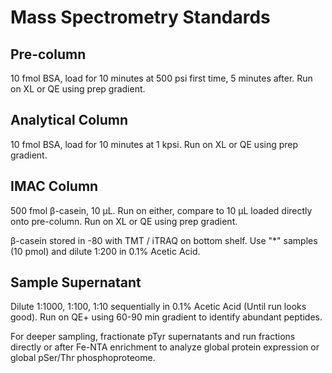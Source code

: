 # Mass Spectrometry Standards

## Pre-column

10 fmol BSA, load for 10 minutes at 500 psi first time, 5 minutes after. Run on
XL or QE using prep gradient.

## Analytical Column

10 fmol BSA, load for 10 minutes at 1 kpsi. Run on XL or QE using prep
gradient.

## IMAC Column

500 fmol β-casein, 10 μL. Run on either, compare to 10 μL loaded directly onto
pre-column. Run on XL or QE using prep gradient.

β-casein stored in -80 with TMT / iTRAQ on bottom shelf. Use "\*" samples (10
pmol) and dilute 1:200 in 0.1% Acetic Acid.

## Sample Supernatant

Dilute 1:1000, 1:100, 1:10 sequentially in 0.1% Acetic Acid (Until run looks
good). Run on QE+ using 60-90 min gradient to identify abundant peptides.

For deeper sampling, fractionate pTyr supernatants and run fractions directly or after Fe-NTA enrichment to analyze global protein expression or global pSer/Thr phosphoproteome.
